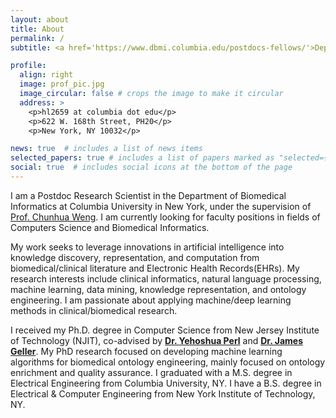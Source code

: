 ```yaml
---
layout: about
title: About
permalink: /
subtitle: <a href='https://www.dbmi.columbia.edu/postdocs-fellows/'>Department of Biomedical Informatics</a>. Columbia University.

profile:
  align: right
  image: prof_pic.jpg
  image_circular: false # crops the image to make it circular
  address: >
    <p>hl2659 at columbia dot edu</p>
    <p>622 W. 168th Street, PH20</p>
    <p>New York, NY 10032</p>

news: true  # includes a list of news items
selected_papers: true # includes a list of papers marked as "selected={true}"
social: true  # includes social icons at the bottom of the page
---
```


I am a Postdoc Research Scientist in the Department of Biomedical Informatics at Columbia University in New York, under the supervision of <a href="https://people.dbmi.columbia.edu/~chw7007/">Prof. Chunhua Weng<a>.
I am currently looking for faculty positions in fields of Computers Science and Biomedical Informatics. 

My work seeks to leverage innovations in artificial intelligence into knowledge discovery, representation, and computation from biomedical/clinical literature and Electronic Health Records(EHRs). 
My research interests include clinical informatics, natural language processing, machine learning, data mining, knowledge representation, and ontology engineering.
I am passionate about applying machine/deep learning methods in clinical/biomedical research.

I received my Ph.D. degree in Computer Science from New Jersey Institute of Technology (NJIT), co-advised by <a href="https://people.njit.edu/faculty/perl"><b>Dr. Yehoshua Perl</b></a> and <a href="https://web.njit.edu/~geller/"><b>Dr. James Geller</b></a>. My PhD research focused on developing machine learning algorithms for biomedical ontology engineering, mainly focused on ontology enrichment and quality assurance.
I graduated with a M.S. degree in Electrical Engineering from Columbia University, NY. I have a B.S. degree in Electrical & Computer Engineering from New York Institute of Technology, NY.